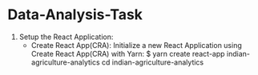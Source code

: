# Data-Analysis-Task
1. Setup the React Application:
   * Create React App(CRA):
     Initialize a new React Application using Create React App(CRA) with Yarn:
    $ yarn create react-app indian-agriculture-analytics
     cd indian-agriculture-analytics
